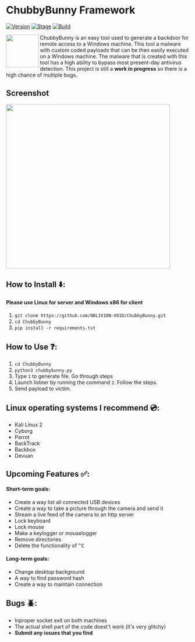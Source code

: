 # ChubbyBunny Framework

[![Version](https://img.shields.io/badge/ChubbyBunny-1.0.0-brightgreen.svg)]()
[![Stage](https://img.shields.io/badge/Release-Stable-brightgreen.svg)]()
[![Build](https://img.shields.io/badge/Supported_OS-Linux-orange.svg)]()

<img align="left" width="90" height="90"  src="https://image.flaticon.com/icons/svg/347/347479.svg">

ChubbyBunny is an easy tool used to generate a backdoor for remote access to a Windows machine. This tool a malware with custom coded payloads that can be then easily executed on a Windows machine. The malware that is created with this tool has a high ability to bypass most present-day antivirus detection. This project is still a __work in progress__ so there is a high chance of multiple bugs.

## Screenshot
<img src="https://i.postimg.cc/bJ3vtSTd/Screenshot-from-2019-01-16-19-36-22.png" width="450" heigt="450">

## How to Install :arrow_down::
#### Please use Linux for server and Windows x86 for client
1. ```git clone https://github.com/0BL1V10N-V01D/ChubbyBunny.git```
2. ```cd ChubbyBunny```
3. ```pip install -r requirements.txt```

## How to Use :question::
1. ```cd ChubbyBunny```
3. ```python3 chubbybunny.py```
2. Type ```1``` to generate file. Go through steps
3. Launch listner by running the command ```2```. Follow the steps.
4. Send payload to victim.

## Linux operating systems I recommend :cd::
- Kali Linux 2
- Cyborg
- Parrot
- BackTrack
- Backbox
- Devuan

## Upcoming Features :white_check_mark::
#### Short-term goals:
* Create a way list all connected USB devices
* Create a way to take a picture through the camera and send it
* Stream a live feed of the camera to an http server
* Lock keyboard
* Lock mouse
* Make a keylogger or mouselogger
* Remove directories
* Delete the functionality of <kbd>^C
#### Long-term goals:
* Change desktop background
* A way to find password hash
* Create a way to maintain connection

## Bugs :beetle::
* Inproper socket exit on both machines
* The actual shell part of the code doest't work (it's very glitchy)
* __Submit any issues that you find__
